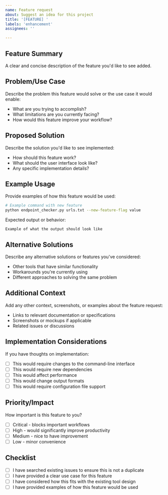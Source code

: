 ```yaml
---
name: Feature request
about: Suggest an idea for this project
title: '[FEATURE] '
labels: 'enhancement'
assignees: ''

---
```


## Feature Summary
A clear and concise description of the feature you'd like to see added.

## Problem/Use Case
Describe the problem this feature would solve or the use case it would enable:
- What are you trying to accomplish?
- What limitations are you currently facing?
- How would this feature improve your workflow?

## Proposed Solution
Describe the solution you'd like to see implemented:
- How should this feature work?
- What should the user interface look like?
- Any specific implementation details?

## Example Usage
Provide examples of how this feature would be used:

```bash
# Example command with new feature
python endpoint_checker.py urls.txt --new-feature-flag value
```

Expected output or behavior:
```
Example of what the output should look like
```

## Alternative Solutions
Describe any alternative solutions or features you've considered:
- Other tools that have similar functionality
- Workarounds you're currently using
- Different approaches to solving the same problem

## Additional Context
Add any other context, screenshots, or examples about the feature request:
- Links to relevant documentation or specifications
- Screenshots or mockups if applicable
- Related issues or discussions

## Implementation Considerations
If you have thoughts on implementation:
- [ ] This would require changes to the command-line interface
- [ ] This would require new dependencies
- [ ] This would affect performance
- [ ] This would change output formats
- [ ] This would require configuration file support

## Priority/Impact
How important is this feature to you?
- [ ] Critical - blocks important workflows
- [ ] High - would significantly improve productivity
- [ ] Medium - nice to have improvement
- [ ] Low - minor convenience

## Checklist
- [ ] I have searched existing issues to ensure this is not a duplicate
- [ ] I have provided a clear use case for this feature
- [ ] I have considered how this fits with the existing tool design
- [ ] I have provided examples of how this feature would be used
